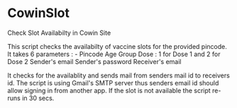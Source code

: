 # CowinSlot
Check Slot Availabilty in Cowin Site

This script checks the availabilty of vaccine slots for the provided pincode.
It takes 6 parameters : -
Pincode
Age Group
Dose : 1 for Dose 1 and 2 for Dose 2
Sender's email
Sender's password
Receiver's email

It checks for the availablity and sends mail from senders mail id to receivers id. The script is using Gmail's SMTP server
thus senders email id should allow signing in from another app. If the slot is not available the script re-runs in 30 secs.
